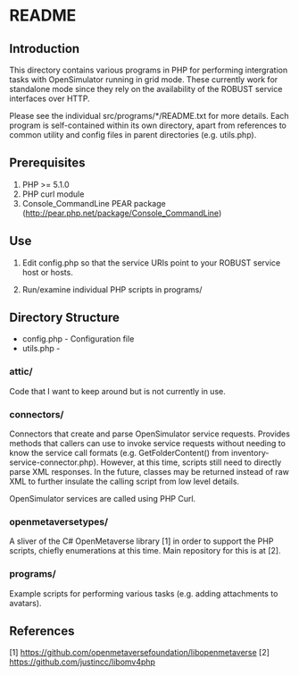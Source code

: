 # README #

## Introduction ##
This directory contains various programs in PHP for performing
intergration tasks with OpenSimulator running in grid mode.  These currently
work for standalone mode since they rely on the availability of the ROBUST
service interfaces over HTTP.

Please see the individual src/programs/*/README.txt for more details.  Each
program is self-contained within its own directory, apart from references to
common utility and config files in parent directories (e.g. utils.php).

## Prerequisites ##
1. PHP >= 5.1.0
2. PHP curl module
3. Console_CommandLine PEAR package (http://pear.php.net/package/Console_CommandLine)

## Use ##
1. Edit config.php so that the service URIs point to your ROBUST service host
or hosts.

2. Run/examine individual PHP scripts in programs/

## Directory Structure ##

* config.php - Configuration file
* utils.php - 

### attic/ ###
Code that I want to keep around but is not currently in use.

### connectors/ ###
Connectors that create and parse OpenSimulator service requests.  Provides
methods that callers can use to invoke service requests without needing to know
the service call formats (e.g. GetFolderContent() from
inventory-service-connector.php).  However, at this time, scripts still need to
directly parse XML responses.  In the future, classes may be returned instead of
raw XML to further insulate the calling script from low level details.

OpenSimulator services are called using PHP Curl.

### openmetaversetypes/ ###
A sliver of the C# OpenMetaverse library [1] in order to
support the PHP scripts, chiefly enumerations at this time.  Main repository for
this is at [2].

### programs/ ###
Example scripts for performing various tasks (e.g. adding attachments to
avatars).

## References ##
[1] https://github.com/openmetaversefoundation/libopenmetaverse
[2] https://github.com/justincc/libomv4php
